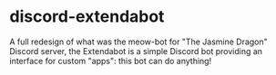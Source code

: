 # discord-extendabot
A full redesign of what was the meow-bot for "The Jasmine Dragon" Discord server, the Extendabot is a simple Discord bot providing an interface for custom "apps": this bot can do anything!

